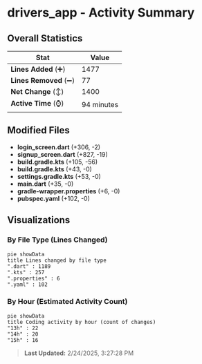 # drivers_app - Activity Summary 

## Overall Statistics

| Stat                   | Value                                                             |
| ---------------------- | ----------------------------------------------------------------- |
| **Lines Added** (➕)   | 1477                                          |
| **Lines Removed** (➖) | 77                                        |
| **Net Change** (↕)    | 1400                |
| **Active Time** (⌚)   | 94 minutes |


## Modified Files
- **login_screen.dart** (+306, -2)
- **signup_screen.dart** (+827, -19)
- **build.gradle.kts** (+105, -56)
- **build.gradle.kts** (+43, -0)
- **settings.gradle.kts** (+53, -0)
- **main.dart** (+35, -0)
- **gradle-wrapper.properties** (+6, -0)
- **pubspec.yaml** (+102, -0)

## Visualizations

### By File Type (Lines Changed)

```mermaid
pie showData
title Lines changed by file type
".dart" : 1189
".kts" : 257
".properties" : 6
".yaml" : 102
```

### By Hour (Estimated Activity Count)

```mermaid
pie showData
title Coding activity by hour (count of changes)
"13h" : 22
"14h" : 20
"15h" : 16
```


> **Last Updated:** 2/24/2025, 3:27:28 PM